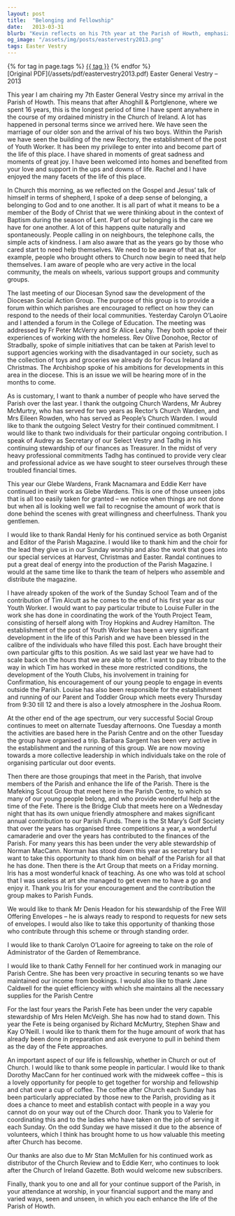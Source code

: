 ```yaml
---
layout: post
title:  "Belonging and Fellowship"
date:   2013-03-31
blurb: "Kevin reflects on his 7th year at the Parish of Howth, emphasizing the sense of belonging and care within the community. He discusses the personal and parish developments, including family milestones, the building of a new Rectory, and the establishment of a Youth Worker post. Kevin also highlights the parish's social initiatives and expresses gratitude to various individuals for their contributions to the parish life."
og_image: "/assets/img/posts/eastervestry2013.png"
tags: Easter Vestry
---    
```

<div class="tag-pills">
    {% for tag in page.tags %}
    <a href="{{ site.baseurl }}/tag/{{ tag | slugify }}" class="tag-pill">{{ tag }}</a>
    {% endfor %}
</div>
[Original PDF](/assets/pdf/eastervestry2013.pdf)
Easter General Vestry – 2013

This year I am chairing my 7th Easter General Vestry since my arrival in the Parish of Howth. This means that after Ahoghill & Portglenone, where we spent 16 years, this is the longest period of time I have spent anywhere in the course of my ordained ministry in the Church of Ireland. A lot has happened in personal terms since we arrived here. We have seen the marriage of our older son and the arrival of his two boys. Within the Parish we have seen the building of the new Rectory, the establishment of the post of Youth Worker. It has been my privilege to enter into and become part of the life of this place. I have shared in moments of great sadness and moments of great joy. I have been welcomed into homes and benefited from your love and support in the ups and downs of life. Rachel and I have enjoyed the many facets of the life of this place.

In Church this morning, as we reflected on the Gospel and Jesus’ talk of himself in terms of shepherd, I spoke of a deep sense of belonging, a belonging to God and to one another. It is all part of what it means to be a member of the Body of Christ that we were thinking about in the context of Baptism during the season of Lent. Part of our belonging is the care we have for one another. A lot of this happens quite naturally and spontaneously. People calling in on neighbours, the telephone calls, the simple acts of kindness. I am also aware that as the years go by those who cared start to need help themselves. We need to be aware of that as, for example, people who brought others to Church now begin to need that help themselves. I am aware of people who are very active in the local community, the meals on wheels, various support groups and community groups.

The last meeting of our Diocesan Synod saw the development of the Diocesan Social Action Group. The purpose of this group is to provide a forum within which parishes are encouraged to reflect on how they can respond to the needs of their local communities. Yesterday Carolyn O’Laoire and I attended a forum in the College of Education. The meeting was addressed by Fr Peter McVerry and Sr Alice Leahy. They both spoke of their experiences of working with the homeless. Rev Olive Donohoe, Rector of Stradbally, spoke of simple initiatives that can be taken at Parish level to support agencies working with the disadvantaged in our society, such as the collection of toys and groceries we already do for Focus Ireland at Christmas. The Archbishop spoke of his ambitions for developments in this area in the diocese. This is an issue we will be hearing more of in the months to come.

As is customary, I want to thank a number of people who have served the Parish over the last year. I thank the outgoing Church Wardens, Mr Aubrey McMurtry, who has served for two years as Rector’s Church Warden, and Mrs Eileen Rowden, who has served as People’s Church Warden. I would like to thank the outgoing Select Vestry for their continued commitment. I would like to thank two individuals for their particular ongoing contribution. I speak of Audrey as Secretary of our Select Vestry and Tadhg in his continuing stewardship of our finances as Treasurer. In the midst of very heavy professional commitments Tadhg has continued to provide very clear and professional advice as we have sought to steer ourselves through these troubled financial times.

This year our Glebe Wardens, Frank Macnamara and Eddie Kerr have continued in their work as Glebe Wardens. This is one of those unseen jobs that is all too easily taken for granted – we notice when things are not done but when all is looking well we fail to recognise the amount of work that is done behind the scenes with great willingness and cheerfulness. Thank you gentlemen.

I would like to thank Randal Henly for his continued service as both Organist and Editor of the Parish Magazine. I would like to thank him and the choir for the lead they give us in our Sunday worship and also the work that goes into our special services at Harvest, Christmas and Easter. Randal continues to put a great deal of energy into the production of the Parish Magazine. I would at the same time like to thank the team of helpers who assemble and distribute the magazine.

I have already spoken of the work of the Sunday School Team and of the contribution of Tim Alcutt as he comes to the end of his first year as our Youth Worker. I would want to pay particular tribute to Louise Fuller in the work she has done in coordinating the work of the Youth Project Team, consisting of herself along with Troy Hopkins and Audrey Hamilton. The establishment of the post of Youth Worker has been a very significant development in the life of this Parish and we have been blessed in the calibre of the individuals who have filled this post. Each have brought their own particular gifts to this position. As we said last year we have had to scale back on the hours that we are able to offer. I want to pay tribute to the way in which Tim has worked in these more restricted conditions, the development of the Youth Clubs, his involvement in training for Confirmation, his encouragement of our young people to engage in events outside the Parish. Louise has also been responsible for the establishment and running of our Parent and Toddler Group which meets every Thursday from 9:30 till 12 and there is also a lovely atmosphere in the Joshua Room.

At the other end of the age spectrum, our very successful Social Group continues to meet on alternate Tuesday afternoons. One Tuesday a month the activities are based here in the Parish Centre and on the other Tuesday the group have organised a trip. Barbara Sargent has been very active in the establishment and the running of this group. We are now moving towards a more collective leadership in which individuals take on the role of organising particular out door events.

Then there are those groupings that meet in the Parish, that involve members of the Parish and enhance the life of the Parish. There is the Mafeking Scout Group that meet here in the Parish Centre, to which so many of our young people belong, and who provide wonderful help at the time of the Fete. There is the Bridge Club that meets here on a Wednesday night that has its own unique friendly atmosphere and makes significant annual contribution to our Parish Funds. There is the St Mary’s Golf Society that over the years has organised three competitions a year, a wonderful camaraderie and over the years has contributed to the finances of the Parish. For many years this has been under the very able stewardship of Norman MacCann. Norman has stood down this year as secretary but I want to take this opportunity to thank him on behalf of the Parish for all that he has done. Then there is the Art Group that meets on a Friday morning. Iris has a most wonderful knack of teaching. As one who was told at school that I was useless at art she managed to get even me to have a go and enjoy it. Thank you Iris for your encouragement and the contribution the group makes to Parish Funds.

We would like to thank Mr Denis Headon for his stewardship of the Free Will Offering Envelopes – he is always ready to respond to requests for new sets of envelopes. I would also like to take this opportunity of thanking those who contribute through this scheme or through standing order.

I would like to thank Carolyn O’Laoire for agreeing to take on the role of Administrator of the Garden of Remembrance.

I would like to thank Cathy Fennell for her continued work in managing our Parish Centre. She has been very proactive in securing tenants so we have maintained our income from bookings. I would also like to thank Jane Caldwell for the quiet efficiency with which she maintains all the necessary supplies for the Parish Centre

For the last four years the Parish Fete has been under the very capable stewardship of Mrs Helen McVeigh. She has now had to stand down. This year the Fete is being organised by Richard McMurtry, Stephen Shaw and Kay O’Neill. I would like to thank them for the huge amount of work that has already been done in preparation and ask everyone to pull in behind them as the day of the Fete approaches.

An important aspect of our life is fellowship, whether in Church or out of Church. I would like to thank some people in particular. I would like to thank Dorothy MacCann for her continued work with the midweek coffee – this is a lovely opportunity for people to get together for worship and fellowship and chat over a cup of coffee. The coffee after Church each Sunday has been particularly appreciated by those new to the Parish, providing as it does a chance to meet and establish contact with people in a way you cannot do on your way out of the Church door. Thank you to Valerie for coordinating this and to the ladies who have taken on the job of serving it each Sunday. On the odd Sunday we have missed it due to the absence of volunteers, which I think has brought home to us how valuable this meeting after Church has become.

Our thanks are also due to Mr Stan McMullen for his continued work as distributor of the Church Review and to Eddie Kerr, who continues to look after the Church of Ireland Gazette. Both would welcome new subscribers.

Finally, thank you to one and all for your continue support of the Parish, in your attendance at worship, in your financial support and the many and varied ways, seen and unseen, in which you each enhance the life of the Parish of Howth.
